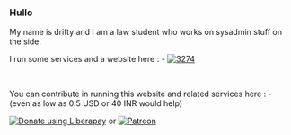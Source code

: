 ### Hullo

My name is drifty and I am a law student who works on sysadmin stuff on the side.

I run some services and a website here : - <a href="https://home.003274.xyz" target="_blank"><img alt= "3274" src="https://i.ibb.co/3TfCh7r/small.png"></a>

</br>

You can contribute in running this website and related services here : - (even as low as 0.5 USD or 40 INR would help)

<noscript><a href="https://liberapay.com/driftywinds/donate" target="_blank"><img alt="Donate using Liberapay" src="https://liberapay.com/assets/widgets/donate.svg"></a></noscript>
or
<noscript><a href="https://www.patreon.com/bePatron?u=67102544" data-patreon-widget-type="become-patron-button" target="_blank"><img alt="Patreon" src="https://i.ibb.co/2gR1nTZ/patreon.png"></a></noscript>
